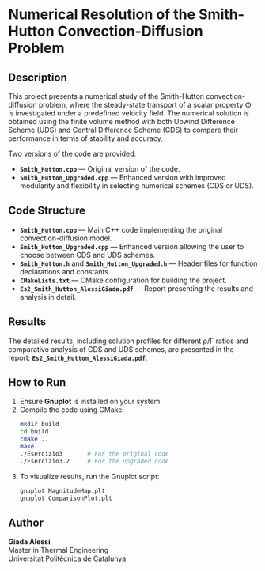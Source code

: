 # Numerical Resolution of the Smith-Hutton Convection-Diffusion Problem

## Description
This project presents a numerical study of the Smith-Hutton convection-diffusion problem, where the steady-state transport of a scalar property Φ is investigated under a predefined velocity field. The numerical solution is obtained using the finite volume method with both Upwind Difference Scheme (UDS) and Central Difference Scheme (CDS) to compare their performance in terms of stability and accuracy.

Two versions of the code are provided:
- **`Smith_Hutton.cpp`** — Original version of the code.
- **`Smith_Hutton_Upgraded.cpp`** — Enhanced version with improved modularity and flexibility in selecting numerical schemes (CDS or UDS).

## Code Structure
- **`Smith_Hutton.cpp`** — Main C++ code implementing the original convection-diffusion model.
- **`Smith_Hutton_Upgraded.cpp`** — Enhanced version allowing the user to choose between CDS and UDS schemes.
- **`Smith_Hutton.h`** and **`Smith_Hutton_Upgraded.h`** — Header files for function declarations and constants.
- **`CMakeLists.txt`** — CMake configuration for building the project.
- **`Es2_Smith_Hutton_AlessiGiada.pdf`** — Report presenting the results and analysis in detail.

## Results
The detailed results, including solution profiles for different ρ/Γ ratios and comparative analysis of CDS and UDS schemes, are presented in the report: **`Es2_Smith_Hutton_AlessiGiada.pdf`**.

## How to Run
1. Ensure **Gnuplot** is installed on your system.
2. Compile the code using CMake:
   ```bash
   mkdir build
   cd build
   cmake ..
   make
   ./Esercizio3       # For the original code
   ./Esercizio3.2     # For the upgraded code
   ```
3. To visualize results, run the Gnuplot script:
   ```bash
   gnuplot MagnitudeMap.plt
   gnuplot ComparisonPlot.plt
   ```

## Author
**Giada Alessi**  
Master in Thermal Engineering  
Universitat Politècnica de Catalunya

